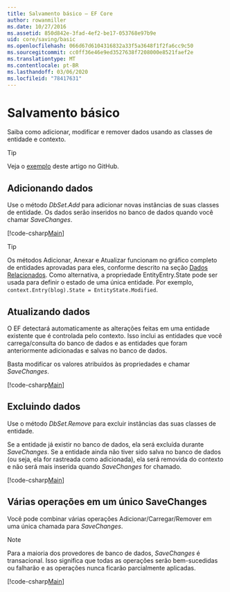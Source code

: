 ```yaml
---
title: Salvamento básico – EF Core
author: rowanmiller
ms.date: 10/27/2016
ms.assetid: 850d842e-3fad-4ef2-be17-053768e97b9e
uid: core/saving/basic
ms.openlocfilehash: 066d67d6104316832a33f5a3648f1f2fa6cc9c50
ms.sourcegitcommit: cc0ff36e46e9ed3527638f7208000e8521faef2e
ms.translationtype: MT
ms.contentlocale: pt-BR
ms.lasthandoff: 03/06/2020
ms.locfileid: "78417631"
---
```

# <a name="basic-save"></a>Salvamento básico

Saiba como adicionar, modificar e remover dados usando as classes de entidade e contexto.

> [!TIP]  
> Veja o [exemplo](https://github.com/dotnet/EntityFramework.Docs/tree/master/samples/core/Saving/Basics/) deste artigo no GitHub.

## <a name="adding-data"></a>Adicionando dados

Use o método *DbSet.Add* para adicionar novas instâncias de suas classes de entidade. Os dados serão inseridos no banco de dados quando você chamar *SaveChanges*.

[!code-csharp[Main](../../../samples/core/Saving/Basics/Sample.cs#Add)]

> [!TIP]  
> Os métodos Adicionar, Anexar e Atualizar funcionam no gráfico completo de entidades aprovadas para eles, conforme descrito na seção [Dados Relacionados](related-data.md). Como alternativa, a propriedade EntityEntry.State pode ser usada para definir o estado de uma única entidade. Por exemplo, `context.Entry(blog).State = EntityState.Modified`.

## <a name="updating-data"></a>Atualizando dados

O EF detectará automaticamente as alterações feitas em uma entidade existente que é controlada pelo contexto. Isso inclui as entidades que você carrega/consulta do banco de dados e as entidades que foram anteriormente adicionadas e salvas no banco de dados.

Basta modificar os valores atribuídos às propriedades e chamar *SaveChanges*.

[!code-csharp[Main](../../../samples/core/Saving/Basics/Sample.cs#Update)]

## <a name="deleting-data"></a>Excluindo dados

Use o método *DbSet.Remove* para excluir instâncias das suas classes de entidade.

Se a entidade já existir no banco de dados, ela será excluída durante *SaveChanges*. Se a entidade ainda não tiver sido salva no banco de dados (ou seja, ela for rastreada como adicionada), ela será removida do contexto e não será mais inserida quando *SaveChanges* for chamado.

[!code-csharp[Main](../../../samples/core/Saving/Basics/Sample.cs#Remove)]

## <a name="multiple-operations-in-a-single-savechanges"></a>Várias operações em um único SaveChanges

Você pode combinar várias operações Adicionar/Carregar/Remover em uma única chamada para *SaveChanges*.

> [!NOTE]  
> Para a maioria dos provedores de banco de dados, *SaveChanges* é transacional. Isso significa que todas as operações serão bem-sucedidas ou falharão e as operações nunca ficarão parcialmente aplicadas.

[!code-csharp[Main](../../../samples/core/Saving/Basics/Sample.cs#MultipleOperations)]
